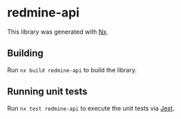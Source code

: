 # redmine-api

This library was generated with [Nx](https://nx.dev).

## Building

Run `nx build redmine-api` to build the library.

## Running unit tests

Run `nx test redmine-api` to execute the unit tests via [Jest](https://jestjs.io).
